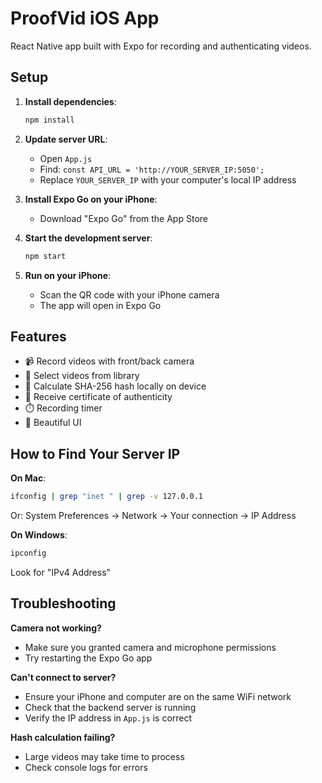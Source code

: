 # ProofVid iOS App

React Native app built with Expo for recording and authenticating videos.

## Setup

1. **Install dependencies**:
   ```bash
   npm install
   ```

2. **Update server URL**:
   - Open `App.js`
   - Find: `const API_URL = 'http://YOUR_SERVER_IP:5050';`
   - Replace `YOUR_SERVER_IP` with your computer's local IP address

3. **Install Expo Go on your iPhone**:
   - Download "Expo Go" from the App Store

4. **Start the development server**:
   ```bash
   npm start
   ```

5. **Run on your iPhone**:
   - Scan the QR code with your iPhone camera
   - The app will open in Expo Go

## Features

- 📹 Record videos with front/back camera
- 📁 Select videos from library
- 🔐 Calculate SHA-256 hash locally on device
- 📜 Receive certificate of authenticity
- ⏱️ Recording timer
- 🎨 Beautiful UI

## How to Find Your Server IP

**On Mac**:
```bash
ifconfig | grep "inet " | grep -v 127.0.0.1
```

Or: System Preferences → Network → Your connection → IP Address

**On Windows**:
```bash
ipconfig
```

Look for "IPv4 Address"

## Troubleshooting

**Camera not working?**
- Make sure you granted camera and microphone permissions
- Try restarting the Expo Go app

**Can't connect to server?**
- Ensure your iPhone and computer are on the same WiFi network
- Check that the backend server is running
- Verify the IP address in `App.js` is correct

**Hash calculation failing?**
- Large videos may take time to process
- Check console logs for errors

